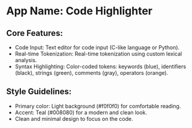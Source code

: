 # **App Name**: Code Highlighter

## Core Features:

- Code Input: Text editor for code input (C-like language or Python).
- Real-time Tokenization: Real-time tokenization using custom lexical analysis.
- Syntax Highlighting: Color-coded tokens: keywords (blue), identifiers (black), strings (green), comments (gray), operators (orange).

## Style Guidelines:

- Primary color: Light background (#f0f0f0) for comfortable reading.
- Accent: Teal (#008080) for a modern and clean look.
- Clean and minimal design to focus on the code.